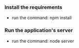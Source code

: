 ### Install the requirements
* run the command: npm install

### Run the application's server
* run the command: node server
